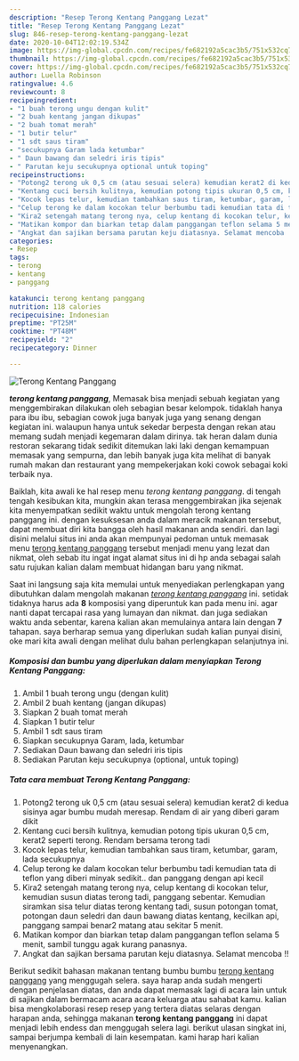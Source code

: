 ```yaml
---
description: "Resep Terong Kentang Panggang Lezat"
title: "Resep Terong Kentang Panggang Lezat"
slug: 846-resep-terong-kentang-panggang-lezat
date: 2020-10-04T12:02:19.534Z
image: https://img-global.cpcdn.com/recipes/fe682192a5cac3b5/751x532cq70/terong-kentang-panggang-foto-resep-utama.jpg
thumbnail: https://img-global.cpcdn.com/recipes/fe682192a5cac3b5/751x532cq70/terong-kentang-panggang-foto-resep-utama.jpg
cover: https://img-global.cpcdn.com/recipes/fe682192a5cac3b5/751x532cq70/terong-kentang-panggang-foto-resep-utama.jpg
author: Luella Robinson
ratingvalue: 4.6
reviewcount: 8
recipeingredient:
- "1 buah terong ungu dengan kulit"
- "2 buah kentang jangan dikupas"
- "2 buah tomat merah"
- "1 butir telur"
- "1 sdt saus tiram"
- "secukupnya Garam lada ketumbar"
- " Daun bawang dan seledri iris tipis"
- " Parutan keju secukupnya optional untuk toping"
recipeinstructions:
- "Potong2 terong uk 0,5 cm (atau sesuai selera) kemudian kerat2 di kedua sisinya agar bumbu mudah meresap. Rendam di air yang diberi garam dikit"
- "Kentang cuci bersih kulitnya, kemudian potong tipis ukuran 0,5 cm, kerat2 seperti terong. Rendam bersama terong tadi"
- "Kocok lepas telur, kemudian tambahkan saus tiram, ketumbar, garam, lada secukupnya"
- "Celup terong ke dalam kocokan telur berbumbu tadi kemudian tata di teflon yang diberi minyak sedikit.. dan panggang dengan api kecil"
- "Kira2 setengah matang terong nya, celup kentang di kocokan telur, kemudian susun diatas terong tadi, panggang sebentar. Kemudian siramkan sisa telur diatas terong kentang tadi, susun potongan tomat, potongan daun seledri dan daun bawang diatas kentang, kecilkan api, panggang sampai benar2 matang atau sekitar 5 menit."
- "Matikan kompor dan biarkan tetap dalam panggangan teflon selama 5 menit, sambil tunggu agak kurang panasnya."
- "Angkat dan sajikan bersama parutan keju diatasnya. Selamat mencoba !!"
categories:
- Resep
tags:
- terong
- kentang
- panggang

katakunci: terong kentang panggang 
nutrition: 118 calories
recipecuisine: Indonesian
preptime: "PT25M"
cooktime: "PT48M"
recipeyield: "2"
recipecategory: Dinner

---
```



![Terong Kentang Panggang](https://img-global.cpcdn.com/recipes/fe682192a5cac3b5/751x532cq70/terong-kentang-panggang-foto-resep-utama.jpg)

<b><i>terong kentang panggang</i></b>, Memasak bisa menjadi sebuah kegiatan yang menggembirakan dilakukan oleh sebagian besar kelompok. tidaklah hanya para ibu ibu, sebagian cowok juga banyak juga yang senang dengan kegiatan ini. walaupun hanya untuk sekedar berpesta dengan rekan atau memang sudah menjadi kegemaran dalam dirinya. tak heran dalam dunia restoran sekarang tidak sedikit ditemukan laki laki dengan kemampuan memasak yang sempurna, dan lebih banyak juga kita melihat di banyak rumah makan dan restaurant yang mempekerjakan koki cowok sebagai koki terbaik nya.

Baiklah, kita awali ke hal resep menu <i>terong kentang panggang</i>. di tengah tengah kesibukan kita, mungkin akan terasa menggembirakan jika sejenak kita menyempatkan sedikit waktu untuk mengolah terong kentang panggang ini. dengan kesuksesan anda dalam meracik makanan tersebut, dapat membuat diri kita bangga oleh hasil makanan anda sendiri. dan lagi disini melalui situs ini anda akan mempunyai pedoman untuk memasak menu <u>terong kentang panggang</u> tersebut menjadi menu yang lezat dan nikmat, oleh sebab itu ingat ingat alamat situs ini di hp anda sebagai salah satu rujukan kalian dalam membuat hidangan baru yang nikmat.




Saat ini langsung saja kita memulai untuk menyediakan perlengkapan yang dibutuhkan dalam mengolah makanan <u><i>terong kentang panggang</i></u> ini. setidak tidaknya harus ada <b>8</b> komposisi yang diperuntuk kan pada menu ini. agar nanti dapat tercapai rasa yang lumayan dan nikmat. dan juga sediakan waktu anda sebentar, karena kalian akan memulainya antara lain dengan <b>7</b> tahapan. saya berharap semua yang diperlukan sudah kalian punyai disini, oke mari kita awali dengan melihat dulu bahan perlengkapan selanjutnya ini.

<!--inarticleads1-->

##### Komposisi dan bumbu yang diperlukan dalam menyiapkan Terong Kentang Panggang:

1. Ambil 1 buah terong ungu (dengan kulit)
1. Ambil 2 buah kentang (jangan dikupas)
1. Siapkan 2 buah tomat merah
1. Siapkan 1 butir telur
1. Ambil 1 sdt saus tiram
1. Siapkan secukupnya Garam, lada, ketumbar
1. Sediakan  Daun bawang dan seledri iris tipis
1. Sediakan  Parutan keju secukupnya (optional, untuk toping)




<!--inarticleads2-->

##### Tata cara membuat Terong Kentang Panggang:

1. Potong2 terong uk 0,5 cm (atau sesuai selera) kemudian kerat2 di kedua sisinya agar bumbu mudah meresap. Rendam di air yang diberi garam dikit
1. Kentang cuci bersih kulitnya, kemudian potong tipis ukuran 0,5 cm, kerat2 seperti terong. Rendam bersama terong tadi
1. Kocok lepas telur, kemudian tambahkan saus tiram, ketumbar, garam, lada secukupnya
1. Celup terong ke dalam kocokan telur berbumbu tadi kemudian tata di teflon yang diberi minyak sedikit.. dan panggang dengan api kecil
1. Kira2 setengah matang terong nya, celup kentang di kocokan telur, kemudian susun diatas terong tadi, panggang sebentar. Kemudian siramkan sisa telur diatas terong kentang tadi, susun potongan tomat, potongan daun seledri dan daun bawang diatas kentang, kecilkan api, panggang sampai benar2 matang atau sekitar 5 menit.
1. Matikan kompor dan biarkan tetap dalam panggangan teflon selama 5 menit, sambil tunggu agak kurang panasnya.
1. Angkat dan sajikan bersama parutan keju diatasnya. Selamat mencoba !!




Berikut sedikit bahasan makanan tentang bumbu bumbu <u>terong kentang panggang</u> yang menggugah selera. saya harap anda sudah mengerti dengan penjelasan diatas, dan anda dapat memasak lagi di acara lain untuk di sajikan dalam bermacam acara acara keluarga atau sahabat kamu. kalian bisa mengkolaborasi resep resep yang tertera diatas selaras dengan harapan anda, sehingga makanan <b>terong kentang panggang</b> ini dapat menjadi lebih endess dan menggugah selera lagi. berikut ulasan singkat ini, sampai berjumpa kembali di lain kesempatan. kami harap hari kalian menyenangkan.

